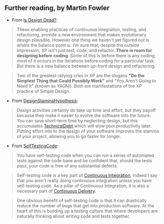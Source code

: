## Further reading, by Martin Fowler

- From [Is Design Dead?](https://martinfowler.com/articles/designDead.html):

> These enabling practices of continuous integration, testing, and refactoring, provide a new environment that makes evolutionary design plausible. However one thing we haven't yet figured out is where the balance point is. I'm sure that, despite the outside impression, XP isn't just test, code, and refactor. **There is room for designing before coding**. Some of this is before there is any coding, most of it occurs in the iterations before coding for a particular task. But there is a new balance between up-front design and refactoring.

> Two of the greatest rallying cries in XP are the slogans **"Do the Simplest Thing that Could Possibly Work"** and "You Aren't Going to Need It" (known as YAGNI). Both are manifestations of the XP practice of Simple Design.

- From [DesignStaminaHypothesis](https://martinfowler.com/bliki/DesignStaminaHypothesis.html):

> Design activities certainly do take up time and effort, but they payoff because they make it easier to evolve the software into the future. You can save short-term time by neglecting design, but this accumulates [TechnicalDebt](https://martinfowler.com/bliki/TechnicalDebt.html) which will slow your productivity later. Putting effort into to the design of your software improves the stamina of your project, allowing you to go faster for longer.

- From [SelfTestingCode](https://martinfowler.com/bliki/SelfTestingCode.html):

> You have self-testing code when you can run a series of automated tests against the code base and be confident that, should the tests pass, your code is free of any substantial defects.

> Self-testing code is a key part of [Continuous Integration](https://martinfowler.com/articles/continuousIntegration.html), indeed I say that you aren't really doing continuous integration unless you have self-testing code. As a pillar of Continuous Integration, it is also a necessary part of [Continuous Delivery](https://martinfowler.com/delivery.html).

> One obvious benefit of self-testing code is that it can drastically reduce the number of bugs that get into production software. At the heart of this is building up a testing culture that where developers are naturally thinking about writing code and tests together.
